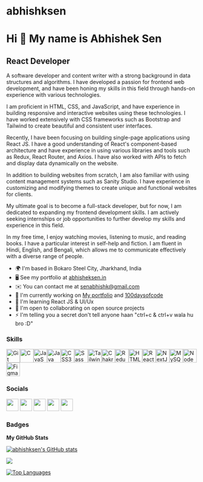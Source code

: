 # abhishksen

Hi 👋 My name is Abhishek Sen
=============================
React Developer
---------------

A software developer and content writer with a strong background in data structures and algorithms. I have developed a passion for frontend web development, and have been honing my skills in this field through hands-on experience with various technologies.

I am proficient in HTML, CSS, and JavaScript, and have experience in building responsive and interactive websites using these technologies. I have worked extensively with CSS frameworks such as Bootstrap and Tailwind to create beautiful and consistent user interfaces.

Recently, I have been focusing on building single-page applications using React JS. I have a good understanding of React's component-based architecture and have experience in using various libraries and tools such as Redux, React Router, and Axios. I have also worked with APIs to fetch and display data dynamically on the website.

In addition to building websites from scratch, I am also familiar with using content management systems such as Sanity Studio. I have experience in customizing and modifying themes to create unique and functional websites for clients.

My ultimate goal is to become a full-stack developer, but for now, I am dedicated to expanding my frontend development skills. I am actively seeking internships or job opportunities to further develop my skills and experience in this field. 

In my free time, I enjoy watching movies, listening to music, and reading books. I have a particular interest in self-help and fiction. I am fluent in Hindi, English, and Bengali, which allows me to communicate effectively with a diverse range of people.


*   🌍  I'm based in Bokaro Steel City, Jharkhand, India
*   🖥️  See my portfolio at [abhisheksen.in](http://abhisheksen.in)
*   ✉️  You can contact me at [senabhishk@gmail.com](mailto:senabhishk@gmail.com)
*   🚀  I'm currently working on [My portfolio](http://abhisheksen.in) and [100daysofcode](https://github.com/abhishksen/100daysofcode)
*   🧠  I'm learning React JS & UI/Ux
*   🤝  I'm open to collaborating on open source projects
*   ⚡  I'm telling you a secret don't tell anyone haan "ctrl+c & ctrl+v wala hu bro :D"

### Skills

<p align="left">
<a href="https://git-scm.com/" target="_blank" rel="noreferrer"><img src="https://raw.githubusercontent.com/danielcranney/readme-generator/main/public/icons/skills/git-colored.svg" width="36" height="36" alt="Git" /></a><a href="https://docs.microsoft.com/en-us/cpp/?view=msvc-170" target="_blank" rel="noreferrer"><img src="https://raw.githubusercontent.com/danielcranney/readme-generator/main/public/icons/skills/c-colored.svg" width="36" height="36" alt="C" /></a><a href="https://developer.mozilla.org/en-US/docs/Web/JavaScript" target="_blank" rel="noreferrer"><img src="https://raw.githubusercontent.com/danielcranney/readme-generator/main/public/icons/skills/javascript-colored.svg" width="36" height="36" alt="JavaScript" /></a><a href="https://www.oracle.com/java/" target="_blank" rel="noreferrer"><img src="https://raw.githubusercontent.com/danielcranney/readme-generator/main/public/icons/skills/java-colored.svg" width="36" height="36" alt="Java" /></a><a href="https://www.w3.org/TR/CSS/#css" target="_blank" rel="noreferrer"><img src="https://raw.githubusercontent.com/danielcranney/readme-generator/main/public/icons/skills/css3-colored.svg" width="36" height="36" alt="CSS3" /></a><a href="https://sass-lang.com/" target="_blank" rel="noreferrer"><img src="https://raw.githubusercontent.com/danielcranney/readme-generator/main/public/icons/skills/sass-colored.svg" width="36" height="36" alt="Sass" /></a><a href="https://tailwindcss.com/" target="_blank" rel="noreferrer"><img src="https://raw.githubusercontent.com/danielcranney/readme-generator/main/public/icons/skills/tailwindcss-colored.svg" width="36" height="36" alt="TailwindCSS" /></a><a href="https://chakra-ui.com/" target="_blank" rel="noreferrer"><img src="https://raw.githubusercontent.com/danielcranney/readme-generator/main/public/icons/skills/chakra-colored.svg" width="36" height="36" alt="Chakra UI" /></a><a href="https://redux.js.org/" target="_blank" rel="noreferrer"><img src="https://raw.githubusercontent.com/danielcranney/readme-generator/main/public/icons/skills/redux-colored.svg" width="36" height="36" alt="Redux" /></a><a href="https://developer.mozilla.org/en-US/docs/Glossary/HTML5" target="_blank" rel="noreferrer"><img src="https://raw.githubusercontent.com/danielcranney/readme-generator/main/public/icons/skills/html5-colored.svg" width="36" height="36" alt="HTML5" /></a><a href="https://reactjs.org/" target="_blank" rel="noreferrer"><img src="https://raw.githubusercontent.com/danielcranney/readme-generator/main/public/icons/skills/react-colored.svg" width="36" height="36" alt="React" /></a><a href="https://nextjs.org/docs" target="_blank" rel="noreferrer"><img src="https://raw.githubusercontent.com/danielcranney/readme-generator/main/public/icons/skills/nextjs-colored-dark.svg" width="36" height="36" alt="NextJs" /></a><a href="https://www.mysql.com/" target="_blank" rel="noreferrer"><img src="https://raw.githubusercontent.com/danielcranney/readme-generator/main/public/icons/skills/mysql-colored.svg" width="36" height="36" alt="MySQL" /></a><a href="https://nodejs.org/en/" target="_blank" rel="noreferrer"><img src="https://raw.githubusercontent.com/danielcranney/readme-generator/main/public/icons/skills/nodejs-colored.svg" width="36" height="36" alt="NodeJS" /></a><a href="https://www.figma.com/" target="_blank" rel="noreferrer"><img src="https://raw.githubusercontent.com/danielcranney/readme-generator/main/public/icons/skills/figma-colored.svg" width="36" height="36" alt="Figma" /></a></p>

### Socials

<p align="left"> <a href="https://www.facebook.com/profile.php?id=100048457260216" target="_blank" rel="noreferrer"><img src="https://raw.githubusercontent.com/danielcranney/readme-generator/main/public/icons/socials/facebook.svg" width="32" height="32" /></a> <a href="https://www.github.com/abhishksen" target="_blank" rel="noreferrer"><img src="https://raw.githubusercontent.com/danielcranney/readme-generator/main/public/icons/socials/github-dark.svg" width="32" height="32" /></a> <a href="http://www.instagram.com/sen_abhishk" target="_blank" rel="noreferrer"><img src="https://raw.githubusercontent.com/danielcranney/readme-generator/main/public/icons/socials/instagram.svg" width="32" height="32" /></a> <a href="https://www.linkedin.com/in/senabhishk" target="_blank" rel="noreferrer"><img src="https://raw.githubusercontent.com/danielcranney/readme-generator/main/public/icons/socials/linkedin.svg" width="32" height="32" /></a> <a href="https://www.twitter.com/sen_abhishk" target="_blank" rel="noreferrer"><img src="https://raw.githubusercontent.com/danielcranney/readme-generator/main/public/icons/socials/twitter.svg" width="32" height="32" /></a></p>

### Badges

<b>My GitHub Stats</b>

<a href="http://www.github.com/abhishksen"><img src="https://github-readme-stats.vercel.app/api?username=abhishksen&show_icons=true&hide=&count_private=true&title_color=22c55e&text_color=0891b2&icon_color=14b8a6&bg_color=181824&hide_border=true&show_icons=true" alt="abhishksen's GitHub stats" /></a>

<a href="http://www.github.com/abhishksen"><img src="https://github-readme-streak-stats.herokuapp.com/?user=abhishksen&stroke=0891b2&background=181824&ring=22c55e&fire=22c55e&currStreakNum=0891b2&currStreakLabel=22c55e&sideNums=0891b2&sideLabels=0891b2&dates=0891b2&hide_border=true" /></a>

<a href="https://github.com/abhishksen" align="left"><img src="https://github-readme-stats.vercel.app/api/top-langs/?username=abhishksen&langs_count=10&title_color=22c55e&text_color=0891b2&icon_color=14b8a6&bg_color=181824&hide_border=true&locale=en&custom_title=Top%20%Languages" alt="Top Languages" /></a>
